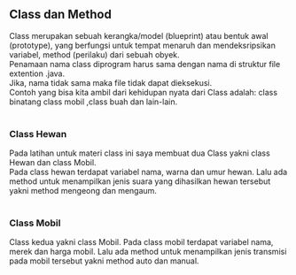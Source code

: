 ## Class dan Method

Class merupakan sebuah kerangka/model (blueprint) atau bentuk awal (prototype), yang berfungsi untuk tempat menaruh dan mendeksripsikan variabel, method (perilaku) dari sebuah obyek. <br />
Penamaan nama class diprogram harus sama dengan nama di struktur file extention .java. <br />
Jika, nama tidak sama maka file tidak dapat dieksekusi. <br />
Contoh yang bisa kita ambil dari kehidupan nyata dari Class adalah: class binatang class mobil ,class buah dan lain-lain. <br /><br />

### Class Hewan
Pada latihan untuk materi class ini saya membuat dua Class yakni class Hewan dan class Mobil. <br />
Pada class hewan terdapat variabel nama, warna dan umur hewan. Lalu ada method untuk menampilkan jenis suara yang dihasilkan hewan tersebut yakni method mengeong dan mengaum. <br /><br />

### Class Mobil
Class kedua yakni class Mobil. Pada class mobil terdapat variabel nama, merek dan harga mobil. Lalu ada method untuk menampilkan jenis transmisi pada mobil tersebut yakni method auto dan manual. <br />